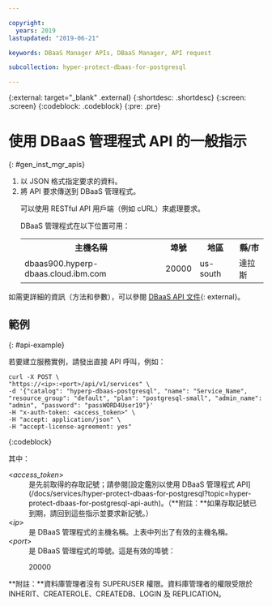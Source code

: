 ```yaml
---

copyright:
  years: 2019
lastupdated: "2019-06-21"

keywords: DBaaS Manager APIs, DBaaS Manager, API request

subcollection: hyper-protect-dbaas-for-postgresql

---
```


{:external: target="_blank" .external}
{:shortdesc: .shortdesc}
{:screen: .screen}
{:codeblock: .codeblock}
{:pre: .pre}


# 使用 DBaaS 管理程式 API 的一般指示
{: #gen_inst_mgr_apis}
<ol>
<li>以 JSON 格式指定要求的資料。
</li>
<li>將 API 要求傳送到 DBaaS 管理程式。
<p>可以使用 RESTful API 用戶端（例如 cURL）來處理要求。
</p>
<p>DBaaS 管理程式在以下位置可用：
<table>
  <tr>
    <th> 主機名稱</th>
    <th> 埠號</th>
    <th> 地區</th>
    <th> 縣/市</th>
  </tr>
  <tr>
    <td> dbaas900.hyperp-dbaas.cloud.ibm.com</td>
    <td> 20000 </td>
    <td> us-south </td>
    <td>  達拉斯      </td>
  </tr>
</table>
</p>	 
</li>
</ol>

如需更詳細的資訊（方法和參數），可以參閱 [DBaaS API 文件](https://{DomainName}/apidocs/hyperp-dbaas){: external}。

## 範例
{: #api-example}

若要建立服務實例，請發出直接 API 呼叫，例如：

```
curl -X POST \
"https://<ip>:<port>/api/v1/services" \
-d '{"catalog": "hyperp-dbaas-postgresql", "name": "Service_Name", "resource_group": "default", "plan": "postgresql-small", "admin_name": "admin", "password": "passWORD4User19"}'
-H "x-auth-token: <access_token>" \
-H "accept: application/json" \
-H "accept-license-agreement: yes"
```
{:codeblock}

其中：
<dl>
<dt> &lt;<em>access_token</em>&gt;</dt>
<dd>是先前取得的存取記號；請參閱[設定鑑別以使用 DBaaS 管理程式 API](/docs/services/hyper-protect-dbaas-for-postgresql?topic=hyper-protect-dbaas-for-postgresql-api-auth)。（**附註：**如果存取記號已到期，請回到這些指示並要求新記號。）</dd>
<dt> &lt;<em>ip</em>&gt;</dt>
<dd>是 DBaaS 管理程式的主機名稱。上表中列出了有效的主機名稱。</dd>
<dt> &lt;<em>port</em>&gt;</dt>
<dd>是 DBaaS 管理程式的埠號。這是有效的埠號：<p>20000 </p>
</dd>
</dl>

**附註：**資料庫管理者沒有 SUPERUSER 權限。資料庫管理者的權限受限於 INHERIT、CREATEROLE、CREATEDB、LOGIN 及 REPLICATION。

